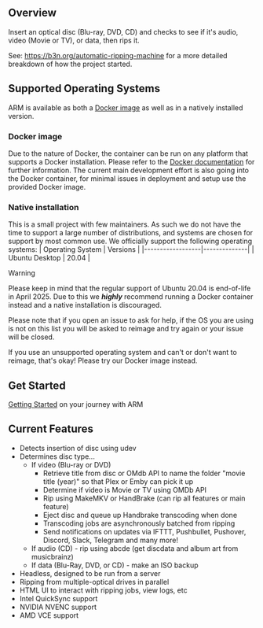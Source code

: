 ## Overview

Insert an optical disc (Blu-ray, DVD, CD) and checks to see if it's audio, video (Movie or TV), or data, then rips it.

See: https://b3n.org/automatic-ripping-machine for a more detailed breakdown of how the project started.


## Supported Operating Systems

ARM is available as both a [Docker image](https://github.com/automatic-ripping-machine/automatic-ripping-machine/wiki/docker) as well as in a natively installed version. 

### Docker image

Due to the nature of Docker, the container can be run on any platform that supports a Docker installation. Please refer to the [Docker documentation](https://docs.docker.com/engine/install/) for further information. The current main development effort is also going into the Docker container, for minimal issues in deployment and setup use the provided Docker image.

### Native installation

This is a small project with few maintainers. As such we do not have the time to support a large number of distributions, and systems are chosen for support by most common use. We officially support the following operating systems:
| Operating System | Versions     |
|------------------|--------------|
| Ubuntu Desktop   | 20.04 |

> [!WARNING]
> Please keep in mind that the regular support of Ubuntu 20.04 is end-of-life in April 2025. Due to this we ***highly*** recommend running a Docker container instead and a native installation is discouraged.

Please note that if you open an issue to ask for help, if the OS you are using is not on this list you will be asked to reimage and try again or your issue will be closed.

If you use an unsupported operating system and can't or don't want to reimage, that's okay! Please try our Docker image instead.


## Get Started
[Getting Started](https://github.com/automatic-ripping-machine/automatic-ripping-machine/wiki/Getting-Started) on your journey with ARM

## Current Features

- Detects insertion of disc using udev
- Determines disc type...
  - If video (Blu-ray or DVD)
    - Retrieve title from disc or OMdb API to name the folder "movie title (year)" so that Plex or Emby can pick it up
    - Determine if video is Movie or TV using OMDb API
    - Rip using MakeMKV or HandBrake (can rip all features or main feature)
    - Eject disc and queue up Handbrake transcoding when done
    - Transcoding jobs are asynchronously batched from ripping
    - Send notifications on updates via IFTTT, Pushbullet, Pushover, Discord, Slack, Telegram and many more!
  - If audio (CD) - rip using abcde  (get discdata and album art from musicbrainz)
  - If data (Blu-Ray, DVD, or CD) - make an ISO backup
- Headless, designed to be run from a server
- Ripping from multiple-optical drives in parallel
- HTML UI to interact with ripping jobs, view logs, etc
- Intel QuickSync support
- NVIDIA NVENC support
- AMD VCE support